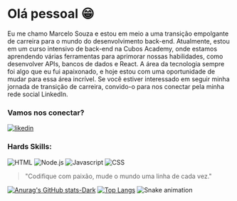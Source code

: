 # Olá pessoal 😁
Eu  me chamo Marcelo Souza e estou em meio a uma transição empolgante de carreira para o mundo do desenvolvimento back-end. Atualmente, estou em um curso intensivo de back-end na Cubos Academy, onde estamos aprendendo várias ferramentas para aprimorar nossas habilidades, como desenvolver APIs, bancos de dados e React. A área da tecnologia sempre foi algo que eu fui apaixonado, e hoje estou com uma oportunidade de mudar para essa área incrível. Se você estiver interessado em seguir minha jornada de transição de carreira, convido-o para nos conectar pela minha rede social LinkedIn.
### Vamos nos conectar?

[ ![likedin](https://img.shields.io/badge/LinkedIn-0077B5?style=for-the-badge&logo=linkedin&logoColor=white)](https://www.linkedin.com/in/marcelo-souza-652932180/)

### Hards Skills:
![HTML](https://img.shields.io/badge/HTML5-E34F26?style=for-the-badge&logo=html5&logoColor=white)
![Node.js](https://img.shields.io/badge/Node%20js-339933?style=for-the-badge&logo=nodedotjs&logoColor=white)
![Javascript](https://img.shields.io/badge/JavaScript-323330?style=for-the-badge&logo=javascript&logoColor=F7DF1E)
![CSS](https://img.shields.io/badge/CSS3-1572B6?style=for-the-badge&logo=css3&logoColor=white)

>"Codifique com paixão, mude o mundo uma linha de cada vez." 

[![Anurag's GitHub stats-Dark](https://github-readme-stats.vercel.app/api?username=Marcelo-dds&show_icons=true&theme=dark#gh-dark-mode-only)](https://github.com/Marcelo-dds/Marcelo-dds-)
[![Top Langs](https://github-readme-stats.vercel.app/api/top-langs/?username=Marcelo-dds)](https://github.com/Marcelo-dds/Marcelo-dds-)
![Snake animation](https://github.com/Marcelo-dds/Marcelo-dds-/blob/output/github-contribution-grid-snake.svg)


